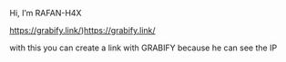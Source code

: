 Hi, I’m RAFAN-H4X

https://grabify.link/)https://grabify.link/

with this you can create a link with GRABIFY because he can see the IP
